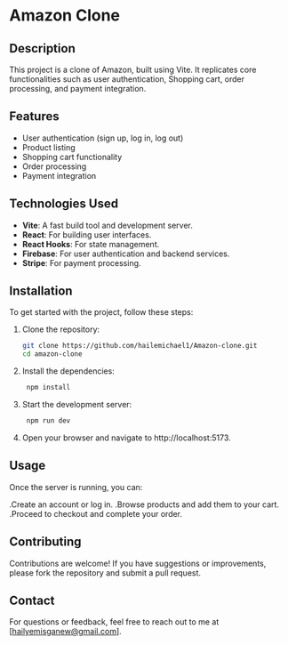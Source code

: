 # Amazon Clone

## Description
This project is a clone of Amazon, built using Vite. It replicates core functionalities such as user authentication, Shopping cart, order processing, and payment integration.

## Features
- User authentication (sign up, log in, log out)
- Product listing 
- Shopping cart functionality
- Order processing
- Payment integration

## Technologies Used

- **Vite**: A fast build tool and development server.
- **React**: For building user interfaces.
- **React Hooks**: For state management.
- **Firebase**: For user authentication and backend services.
- **Stripe**: For payment processing.

## Installation

To get started with the project, follow these steps:

1. Clone the repository:
   ```bash
   git clone https://github.com/hailemichael1/Amazon-clone.git
   cd amazon-clone

2. Install the dependencies:
   ```bash 
    npm install

3. Start the development server:
   ```bash
    npm run dev

4. Open your browser and navigate to http://localhost:5173.


## Usage

Once the server is running, you can:

  .Create an account or log in.
  .Browse products and add them to your cart.
  .Proceed to checkout and complete your order.
## Contributing

Contributions are welcome! If you have suggestions or improvements, please fork the repository and submit a pull request.

## Contact

For questions or feedback, feel free to reach out to me at [hailyemisganew@gmail.com].